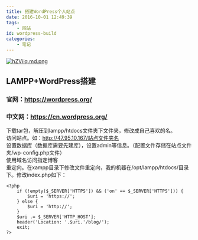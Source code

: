 ```yaml
---
title: 搭建WordPress个人站点
date: 2016-10-01 12:49:39
tags: 
	- 网站
id: wordpress-build
categories:
	- 笔记
---
```


[![hZViiq.md.png](https://z3.ax1x.com/2021/08/25/hZViiq.md.png)](https://imgtu.com/i/hZViiq)

## LAMPP+WordPress搭建
### 官网：https://wordpress.org/
### 中文网：https://cn.wordpress.org/

<!--more-->

下载tar包，解压到lampp/htdocs文件夹下文件夹，修改成自己喜欢的名。  
访问站点。如：http://47.95.10.167/站点文件夹名  
设置数据库（数据库需要先建库），设置admin等信息。（配置文件存储在站点文件夹/wp-config.php文件）  
使用域名访问指定博客  
重定向。在xampp目录下修改文件重定向，我的机器在/opt/lampp/htdocs/目录下。修改index.php如下：  
```
<?php
	if (!empty($_SERVER['HTTPS']) && ('on' == $_SERVER['HTTPS'])) {
		$uri = 'https://';
	} else {
		$uri = 'http://';
	}
	$uri .= $_SERVER['HTTP_HOST'];
	header('Location: '.$uri.'/blog/');
	exit;
?>
```
